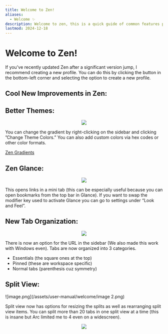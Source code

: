 ```yaml
---
title: Welcome to Zen!
aliases:
  - Welcome ✨
description: Welcome to zen, this is a quick guide of common features people commonly miss out!
lastmod: 2024-12-18
---
```

# Welcome to Zen!

If you've recently updated Zen after a significant version jump, I recommend creating a new profile. You can do this by clicking the button in the bottom-left corner and selecting the option to create a new profile.

## Cool New Improvements in Zen:

## Better Themes:

<div align="center">
    <img src="/assets/welcome/image.png" />
</div>

You can change the gradient by right-clicking on the sidebar and clicking ”Change Theme Colors.” You can also add custom colors via hex codes or other color formats.

[Zen Gradients](https://youtu.be/a3p7tWeK4io)

## Zen Glance:

<div align="center">
    <img src="/assets/welcome/image 1.png" />
</div>

This opens links in a mini tab (this can be especially useful because you can open bookmarks from the top bar in Glance). If you want to swap the modifier key used to activate Glance you can go to settings under “Look and Feel”.

## New Tab Organization:

<div align="center">
    <img src="/assets/welcome/image 4.png" />
</div>

There is now an option for the URL in the sidebar (We also made this work with Windows even). Tabs are now organized into 3 categories.

- Essentials (the square ones at the top)
- Pinned (these are workspace specific)
- Normal tabs (parenthesis cuz symmetry)

## Split View:

![image.png](/assets/user-manual/welcome/image 2.png)

Split view now has options for resizing the splits as well as rearranging split view items. You can split more than 20 tabs in one split view at a time (this is insane but Arc limited me to 4 even on a widescreen).

<div align="center">
    <img src="/assets/welcome/image 3.png" />
</div>